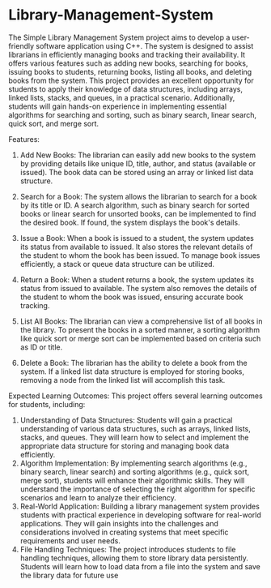 # Library-Management-System
The Simple Library Management System project aims to develop a user-friendly software application
using C++. The system is designed to assist librarians in efficiently managing books and tracking their
availability. It offers various features such as adding new books, searching for books, issuing books to
students, returning books, listing all books, and deleting books from the system.
This project provides an excellent opportunity for students to apply their knowledge of data structures,
including arrays, linked lists, stacks, and queues, in a practical scenario. Additionally, students will gain 
hands-on experience in implementing essential algorithms for searching and sorting, such as binary
search, linear search, quick sort, and merge sort.

Features:
1. Add New Books:
The librarian can easily add new books to the system by providing details like unique ID, title,
author, and status (available or issued). The book data can be stored using an array or linked list data
structure.
2. Search for a Book:
The system allows the librarian to search for a book by its title or ID. A search algorithm, such as
binary search for sorted books or linear search for unsorted books, can be implemented to find the desired
book. If found, the system displays the book's details.
3. Issue a Book:
When a book is issued to a student, the system updates its status from available to issued. It also stores 
the relevant details of the student to whom the book has been issued. To manage book issues efficiently,
a stack or queue data structure can be utilized.

4. Return a Book:
When a student returns a book, the system updates its status from issued to available. The system also
removes the details of the student to whom the book was issued, ensuring accurate book tracking.
5. List All Books:
The librarian can view a comprehensive list of all books in the library. To present the books in a sorted 
manner, a sorting algorithm like quick sort or merge sort can be implemented based on criteria such as
ID or title.
6. Delete a Book:
The librarian has the ability to delete a book from the system. If a linked list data structure is employed
for storing books, removing a node from the linked list will accomplish this task.


Expected Learning Outcomes:
This project offers several learning outcomes for students, including:
1. Understanding of Data Structures:
Students will gain a practical understanding of various data structures, such as arrays, linked lists,
stacks, and queues. They will learn how to select and implement the appropriate data structure for storing
and managing book data efficiently.
2. Algorithm Implementation:
By implementing search algorithms (e.g., binary search, linear search) and sorting algorithms (e.g.,
quick sort, merge sort), students will enhance their algorithmic skills. They will understand the
importance of selecting the right algorithm for specific scenarios and learn to analyze their efficiency.
3. Real-World Application:
Building a library management system provides students with practical experience in developing
software for real-world applications. They will gain insights into the challenges and considerations
involved in creating systems that meet specific requirements and user needs.
4. File Handling Techniques:
The project introduces students to file handling techniques, allowing them to store library data
persistently. Students will learn how to load data from a file into the system and save the library data
for future use
